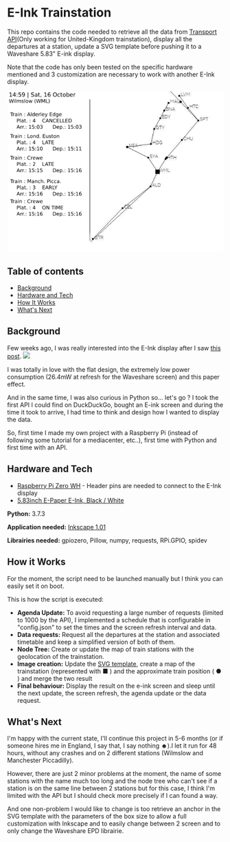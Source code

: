 # E-Ink Trainstation

This repo contains the code needed to retrieve all the data from [Transport API](https://www.transportapi.com/)(Only working for United-Kingdom trainstation), display all the departures at a station, update a SVG template before pushing it to a Waveshare 5.83" E-ink display.

Note that the code has only been tested on the specific hardware mentioned and 3 customization are necessary to work with another E-Ink display.

![App Screenshot](git-page/header.png)

## Table of contents
* [Background](#background)
* [Hardware and Tech](#hardware-and-tech)
* [How It Works](#how-it-works)
* [What's Next](#whats-next)

##  Background
Few weeks ago, I was really interested into the E-Ink display after I saw [this post](https://www.mbta.com/projects/solar-powered-e-ink-signs).
<img src="https://cdn.mbta.com/sites/default/files/styles/max_1300x1300/public/media/2020-04/2020-02-24-GLC-eink-washington-square-5718.jpg?itok=xU34vV1A" width="45%">

I was totally in love with the flat design, the extremely low power consumption (26.4mW at refresh for the Waveshare screen) and this paper effect.

And in the same time, I was also curious in Python so... let's go ? I took the first API I could find on DuckDuckGo, bought an E-ink screen and during the time it took to arrive, I had time to think and design how I wanted to display the data.

So, first time I made my own project with a Raspberry Pi (instead of following some tutorial for a mediacenter, etc..), first time with Python and first time with an API.


## Hardware and Tech
* [Raspberry Pi Zero WH](https://www.raspberrypi.com/products/raspberry-pi-zero-w/) - Header pins are needed to connect to the E-Ink display
* [5.83inch E-Paper E-Ink, Black / White](https://www.waveshare.com/product/displays/e-paper/epaper-1/5.83inch-e-paper-hat.htm)


**Python:** 3.7.3

**Application needed:** [Inkscape 1.01](https://inkscape.org/)

**Librairies needed:** gpiozero, Pillow, numpy, requests, RPi.GPIO, spidev

## How it Works

For the moment, the script need to be launched manually but I think you can easily set it on boot.

This is how the script is executed:
* **Agenda Update:** To avoid requesting a large number of requests (limited to 1000 by the API), I implemented a schedule that is configurable in "config.json" to set the times and the screen refresh interval and data.
* **Data requests:** Request all the departures at the station and associated timetable and keep a simplified version of both of them.
* **Node Tree:** Create or update the map of train stations with the geolocation of the trainstation.
* **Image creation:** Update the [SVG template](asset/template.svg), create a map of the trainstation (represented with ■ ) and the approximate train position ( ● ) and merge the two result
*  **Final behaviour:** Display the result on the e-ink screen and sleep until the next update, the screen refresh, the agenda update or the data request.

## What's Next

I'm happy with the current state, I'll continue this project in 5-6 months (or if someone hires me in England, I say that, I say nothing ☻).I let it run for 48 hours, without any crashes and on 2 different stations (Wilmslow and Manchester Piccadilly). 

However, there are just 2 minor problems at the moment, the name of some stations with the name much too long and the node tree who can't see if a station is on the same line between 2 stations but for this case, I think I'm limited with the API but I should check more precisely if I can found a way.

And one non-problem I would like to change is too retrieve an anchor in the SVG template with the parameters of the box size to allow a full customization with Inkscape and to easily change between 2 screen and to only change the Waveshare EPD librairie.
